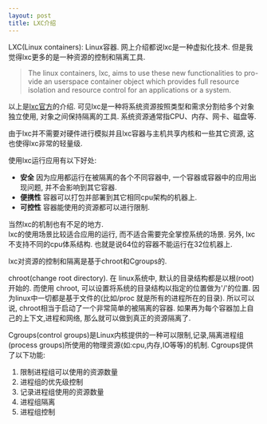 ```yaml
---
layout: post
title: LXC介绍
---
```


LXC(Linux containers): Linux容器. 网上介绍都说lxc是一种虚拟化技术. 但是我觉得lxc更多的是一种资源的控制和隔离工具.

> The linux containers, lxc, aims to use these new functionalities to pro-
> vide an userspace container object which provides full resource isolation
> and resource control for an applications or a system.

以上是[lxc官方](https://github.com/lxc/lxc)的介绍. 可见lxc是一种将系统资源按照类型和需求分割给多个对象独立使用, 对象之间保持隔离的工具. 系统资源通常指CPU、内存、网卡、磁盘等.

由于lxc并不需要对硬件进行模拟并且lxc容器与主机共享内核和一些其它资源,  这也使得lxc非常的轻量级. 


使用lxc运行应用有以下好处:

* **安全** 因为应用都运行在被隔离的各个不同容器中, 一个容器或容器中的应用出现问题, 并不会影响到其它容器.
* **便携性** 容器可以打包并部署到其它相同cpu架构的机器上.
* **可控性** 容器能使用的资源都可以进行限制.

当然lxc的机制也有不足的地方.  
lxc的使用场景比较适合应用的运行, 而不适合需要完全掌控系统的场景. 另外, lxc不支持不同的cpu体系结构. 也就是说64位的容器不能运行在32位机器上.


lxc对资源的控制和隔离是基于chroot和Cgroups的.


chroot(change root directory). 在 linux系统中, 默认的目录结构都是以根(root) 开始的. 而使用 chroot, 可以设置将系统的目录结构以指定的位置做为'/'的位置.  因为linux中一切都是基于文件的(比如/proc 就是所有的进程所在的目录). 所以可以说, chroot相当于启动了一个非常简单的被隔离的容器. 如果再为每个容器加上自己的上下文,进程和网络, 那么就可以做到真正的资源隔离了.

Cgroups(control groups)是Linux内核提供的一种可以限制,记录,隔离进程组(process groups)所使用的物理资源(如:cpu,内存,IO等等)的机制.
Cgroups提供了以下功能:

1. 限制进程组可以使用的资源数量
2. 进程组的优先级控制
3. 记录进程组使用的资源数量
4. 进程组隔离
5. 进程组控制
